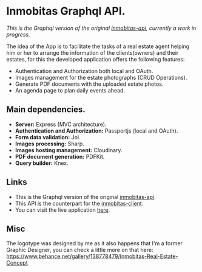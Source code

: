 # Inmobitas Graphql API.
_This is the Graphql version of the original [inmobitas-api](https://github.com/GhostOrder28/inmobitas-api), currently a work in progress._

The idea of the App is to facilitate the tasks of a real estate agent helping him or her to arrange the information of the clients(owners) and their estates, for this the developed application offers the following features:
* Authentication and Authorization both local and OAuth.
* Images management for the estate photographs (CRUD Operations).
* Generate PDF documents with the uploaded estate photos.
* An agenda page to plan daily events ahead.

## Main dependencies.
* **Server:** Express (MVC architecture).
* **Authentication and Authorization:** Passportjs (local and OAuth).
* **Form data validation:** Joi.
* **Images processing:** Sharp.
* **Images hosting management:** Cloudinary.
* **PDF document generation:** PDFKit.
* **Query builder:** Knex.

## Links
* This is the Graphql version of the original [inmobitas-api](https://github.com/GhostOrder28/inmobitas-api).
* This API is the counterpart for the [inmobitas-client](https://github.com/GhostOrder28/inmobitas-client).
* You can visit the live application [here](https://inmobitas-api-production.up.railway.app).

## Misc
The logotype was designed by me as it also happens that I'm a former Graphic Designer, you can check a little more on that here: https://www.behance.net/gallery/138778479/Inmobitas-Real-Estate-Concept
